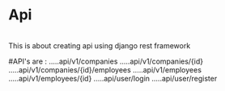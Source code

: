 # Api
<br> 
This is about creating api using django rest framework

#API's are :
.....api/v1/companies
.....api/v1/companies/{id}
.....api/v1/companies/{id}/employees
.....api/v1/employees
.....api/v1/employees/{id}
.....api/user/login
.....api/user/register
